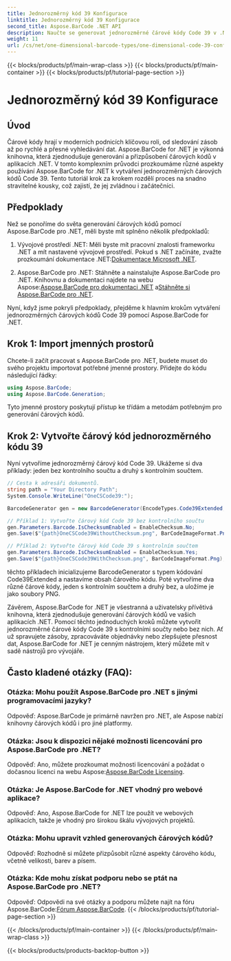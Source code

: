 ```yaml
---
title: Jednorozměrný kód 39 Konfigurace
linktitle: Jednorozměrný kód 39 Konfigurace
second_title: Aspose.BarCode .NET API
description: Naučte se generovat jednorozměrné čárové kódy Code 39 v .NET pomocí Aspose.BarCode. Podrobný průvodce pro vývojáře.
weight: 11
url: /cs/net/one-dimensional-barcode-types/one-dimensional-code-39-configuration/
---
```


{{< blocks/products/pf/main-wrap-class >}}
{{< blocks/products/pf/main-container >}}
{{< blocks/products/pf/tutorial-page-section >}}

# Jednorozměrný kód 39 Konfigurace


## Úvod

Čárové kódy hrají v moderních podnicích klíčovou roli, od sledování zásob až po rychlé a přesné vyhledávání dat. Aspose.BarCode for .NET je výkonná knihovna, která zjednodušuje generování a přizpůsobení čárových kódů v aplikacích .NET. V tomto komplexním průvodci prozkoumáme různé aspekty používání Aspose.BarCode for .NET k vytváření jednorozměrných čárových kódů Code 39. Tento tutoriál krok za krokem rozdělí proces na snadno stravitelné kousky, což zajistí, že jej zvládnou i začátečníci.

## Předpoklady

Než se ponoříme do světa generování čárových kódů pomocí Aspose.BarCode pro .NET, měli byste mít splněno několik předpokladů:

1.  Vývojové prostředí .NET: Měli byste mít pracovní znalosti frameworku .NET a mít nastavené vývojové prostředí. Pokud s .NET začínáte, zvažte prozkoumání dokumentace .NET:[Dokumentace Microsoft .NET](https://docs.microsoft.com/en-us/dotnet/).

2. Aspose.BarCode pro .NET: Stáhněte a nainstalujte Aspose.BarCode pro .NET. Knihovnu a dokumentaci najdete na webu Aspose:[Aspose.BarCode pro dokumentaci .NET](https://reference.aspose.com/barcode/net/) a[Stáhněte si Aspose.BarCode pro .NET](https://releases.aspose.com/barcode/net/).

Nyní, když jsme pokryli předpoklady, přejděme k hlavním krokům vytváření jednorozměrných čárových kódů Code 39 pomocí Aspose.BarCode for .NET.

## Krok 1: Import jmenných prostorů
Chcete-li začít pracovat s Aspose.BarCode pro .NET, budete muset do svého projektu importovat potřebné jmenné prostory. Přidejte do kódu následující řádky:

```csharp
using Aspose.BarCode;
using Aspose.BarCode.Generation;
```

Tyto jmenné prostory poskytují přístup ke třídám a metodám potřebným pro generování čárových kódů.

## Krok 2: Vytvořte čárový kód jednorozměrného kódu 39

Nyní vytvoříme jednorozměrný čárový kód Code 39. Ukážeme si dva příklady: jeden bez kontrolního součtu a druhý s kontrolním součtem.

```csharp
// Cesta k adresáři dokumentů.
string path = "Your Directory Path";
System.Console.WriteLine("OneCSCode39:");

BarcodeGenerator gen = new BarcodeGenerator(EncodeTypes.Code39Extended, "CODE");

// Příklad 1: Vytvořte čárový kód Code 39 bez kontrolního součtu
gen.Parameters.Barcode.IsChecksumEnabled = EnableChecksum.No;
gen.Save($"{path}OneCSCode39WithoutChecksum.png", BarCodeImageFormat.Png);

// Příklad 2: Vytvořte čárový kód Code 39 s kontrolním součtem
gen.Parameters.Barcode.IsChecksumEnabled = EnableChecksum.Yes;
gen.Save($"{path}OneCSCode39WithChecksum.png", BarCodeImageFormat.Png);
```

těchto příkladech inicializujeme BarcodeGenerator s typem kódování Code39Extended a nastavíme obsah čárového kódu. Poté vytvoříme dva různé čárové kódy, jeden s kontrolním součtem a druhý bez, a uložíme je jako soubory PNG.

Závěrem, Aspose.BarCode for .NET je všestranná a uživatelsky přívětivá knihovna, která zjednodušuje generování čárových kódů ve vašich aplikacích .NET. Pomocí těchto jednoduchých kroků můžete vytvořit jednorozměrné čárové kódy Code 39 s kontrolními součty nebo bez nich. Ať už spravujete zásoby, zpracováváte objednávky nebo zlepšujete přesnost dat, Aspose.BarCode for .NET je cenným nástrojem, který můžete mít v sadě nástrojů pro vývojáře.

## Často kladené otázky (FAQ):

### Otázka: Mohu použít Aspose.BarCode pro .NET s jinými programovacími jazyky?
Odpověď: Aspose.BarCode je primárně navržen pro .NET, ale Aspose nabízí knihovny čárových kódů i pro jiné platformy.

### Otázka: Jsou k dispozici nějaké možnosti licencování pro Aspose.BarCode pro .NET?
Odpověď: Ano, můžete prozkoumat možnosti licencování a požádat o dočasnou licenci na webu Aspose:[Aspose.BarCode Licensing](https://purchase.aspose.com/temporary-license/).

### Otázka: Je Aspose.BarCode for .NET vhodný pro webové aplikace?
Odpověď: Ano, Aspose.BarCode for .NET lze použít ve webových aplikacích, takže je vhodný pro širokou škálu vývojových projektů.

### Otázka: Mohu upravit vzhled generovaných čárových kódů?
Odpověď: Rozhodně si můžete přizpůsobit různé aspekty čárového kódu, včetně velikosti, barev a písem.

### Otázka: Kde mohu získat podporu nebo se ptát na Aspose.BarCode pro .NET?
 Odpověď: Odpovědi na své otázky a podporu můžete najít na fóru Aspose.BarCode:[Fórum Aspose.BarCode](https://forum.aspose.com/c/barcode/13).
{{< /blocks/products/pf/tutorial-page-section >}}

{{< /blocks/products/pf/main-container >}}
{{< /blocks/products/pf/main-wrap-class >}}

{{< blocks/products/products-backtop-button >}}
